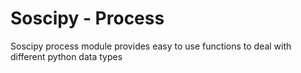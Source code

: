 # Soscipy - Process

Soscipy process module provides easy to use functions to deal with different python data types